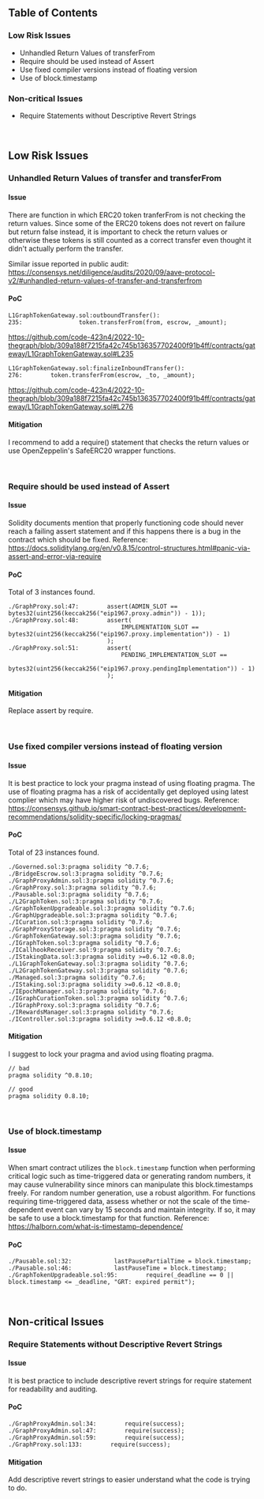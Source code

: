 ## Table of Contents
### Low Risk Issues
- Unhandled Return Values of transferFrom
- Require should be used instead of Assert
- Use fixed compiler versions instead of floating version
- Use of block.timestamp

### Non-critical Issues
- Require Statements without Descriptive Revert Strings

&ensp;
## Low Risk Issues
### Unhandled Return Values of transfer and transferFrom

#### Issue
There are function in which ERC20 token tranferFrom is not checking the return values.
Since some of the ERC20 tokens does not revert on failure but return false instead, 
it is important to check the return values or otherwise these tokens is still counted as a correct transfer
even thought it didn't actually perform the transfer.

Similar issue reported in public audit:
https://consensys.net/diligence/audits/2020/09/aave-protocol-v2/#unhandled-return-values-of-transfer-and-transferfrom

#### PoC
```solidity
L1GraphTokenGateway.sol:outboundTransfer():
235:                token.transferFrom(from, escrow, _amount);
```
https://github.com/code-423n4/2022-10-thegraph/blob/309a188f7215fa42c745b136357702400f91b4ff/contracts/gateway/L1GraphTokenGateway.sol#L235
```solidity
L1GraphTokenGateway.sol:finalizeInboundTransfer():
276:        token.transferFrom(escrow, _to, _amount);
```
https://github.com/code-423n4/2022-10-thegraph/blob/309a188f7215fa42c745b136357702400f91b4ff/contracts/gateway/L1GraphTokenGateway.sol#L276

#### Mitigation
I recommend to add a require() statement that checks the return values or use OpenZeppelin's SafeERC20 wrapper functions.

&ensp;
### Require should be used instead of Assert

#### Issue
Solidity documents mention that properly functioning code should never reach a failing assert statement
and if this happens there is a bug in the contract which should be fixed.
Reference: https://docs.soliditylang.org/en/v0.8.15/control-structures.html#panic-via-assert-and-error-via-require

#### PoC
Total of 3 instances found.
```
./GraphProxy.sol:47:        assert(ADMIN_SLOT == bytes32(uint256(keccak256("eip1967.proxy.admin")) - 1));
./GraphProxy.sol:48:        assert(
                                IMPLEMENTATION_SLOT == bytes32(uint256(keccak256("eip1967.proxy.implementation")) - 1)
                            );
./GraphProxy.sol:51:        assert(
                                PENDING_IMPLEMENTATION_SLOT ==
                                    bytes32(uint256(keccak256("eip1967.proxy.pendingImplementation")) - 1)
                            );
```

#### Mitigation
Replace assert by require.

&ensp;
### Use fixed compiler versions instead of floating version

#### Issue
It is best practice to lock your pragma instead of using floating pragma.
The use of floating pragma has a risk of accidentally get deployed using latest complier
which may have higher risk of undiscovered bugs.
Reference: https://consensys.github.io/smart-contract-best-practices/development-recommendations/solidity-specific/locking-pragmas/

#### PoC
Total of 23 instances found.
```
./Governed.sol:3:pragma solidity ^0.7.6;
./BridgeEscrow.sol:3:pragma solidity ^0.7.6;
./GraphProxyAdmin.sol:3:pragma solidity ^0.7.6;
./GraphProxy.sol:3:pragma solidity ^0.7.6;
./Pausable.sol:3:pragma solidity ^0.7.6;
./L2GraphToken.sol:3:pragma solidity ^0.7.6;
./GraphTokenUpgradeable.sol:3:pragma solidity ^0.7.6;
./GraphUpgradeable.sol:3:pragma solidity ^0.7.6;
./ICuration.sol:3:pragma solidity ^0.7.6;
./GraphProxyStorage.sol:3:pragma solidity ^0.7.6;
./GraphTokenGateway.sol:3:pragma solidity ^0.7.6;
./IGraphToken.sol:3:pragma solidity ^0.7.6;
./ICallhookReceiver.sol:9:pragma solidity ^0.7.6;
./IStakingData.sol:3:pragma solidity >=0.6.12 <0.8.0;
./L1GraphTokenGateway.sol:3:pragma solidity ^0.7.6;
./L2GraphTokenGateway.sol:3:pragma solidity ^0.7.6;
./Managed.sol:3:pragma solidity ^0.7.6;
./IStaking.sol:3:pragma solidity >=0.6.12 <0.8.0;
./IEpochManager.sol:3:pragma solidity ^0.7.6;
./IGraphCurationToken.sol:3:pragma solidity ^0.7.6;
./IGraphProxy.sol:3:pragma solidity ^0.7.6;
./IRewardsManager.sol:3:pragma solidity ^0.7.6;
./IController.sol:3:pragma solidity >=0.6.12 <0.8.0;
```

#### Mitigation
I suggest to lock your pragma and aviod using floating pragma.
```
// bad
pragma solidity ^0.8.10;

// good
pragma solidity 0.8.10;
```

&ensp;
### Use of block.timestamp

#### Issue
When smart contract utilizes the `block.timestamp` function when performing critical logic
such as time-triggered data or generating random numbers, it may cause vulnerability since
minors can manipulate this block.timestamps freely. 
For random number generation, use a robust algorithm. For functions requiring time-triggered data,
assess whether or not the scale of the time-dependent event can vary by 15 seconds and maintain integrity.
If so, it may be safe to use a block.timestamp for that function. 
Reference: https://halborn.com/what-is-timestamp-dependence/

#### PoC
```solidity
./Pausable.sol:32:            lastPausePartialTime = block.timestamp;
./Pausable.sol:46:            lastPauseTime = block.timestamp;
./GraphTokenUpgradeable.sol:95:        require(_deadline == 0 || block.timestamp <= _deadline, "GRT: expired permit");
```

&ensp;
## Non-critical Issues
### Require Statements without Descriptive Revert Strings

#### Issue
It is best practice to include descriptive revert strings for require statement for readability and auditing.

#### PoC
```
./GraphProxyAdmin.sol:34:        require(success);
./GraphProxyAdmin.sol:47:        require(success);
./GraphProxyAdmin.sol:59:        require(success);
./GraphProxy.sol:133:        require(success);
```

#### Mitigation
Add descriptive revert strings to easier understand what the code is trying to do.

&ensp;
